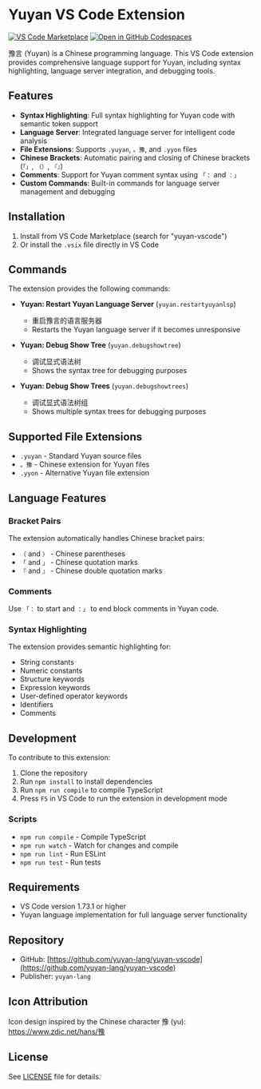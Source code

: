 # Yuyan VS Code Extension

[![VS Code Marketplace](https://img.shields.io/visual-studio-marketplace/v/yuyan-lang.yuyan-vscode.svg)](https://marketplace.visualstudio.com/items?itemName=yuyan-lang.yuyan-vscode)
[![Open in GitHub Codespaces](https://github.com/codespaces/badge.svg)](https://codespaces.new/yuyan-lang/yuyan-vscode)

豫言 (Yuyan) is a Chinese programming language. This VS Code extension provides comprehensive language support for Yuyan, including syntax highlighting, language server integration, and debugging tools.

## Features

- **Syntax Highlighting**: Full syntax highlighting for Yuyan code with semantic token support
- **Language Server**: Integrated language server for intelligent code analysis
- **File Extensions**: Supports `.yuyan`, `。豫`, and `.yyon` files
- **Chinese Brackets**: Automatic pairing and closing of Chinese brackets (`「」`, `（）`, `『』`)
- **Comments**: Support for Yuyan comment syntax using `「：` and `：」`
- **Custom Commands**: Built-in commands for language server management and debugging

## Installation

1. Install from VS Code Marketplace (search for "yuyan-vscode")
2. Or install the `.vsix` file directly in VS Code


## Commands

The extension provides the following commands:

- **Yuyan: Restart Yuyan Language Server** (`yuyan.restartyuyanlsp`)
  - 重启豫言的语言服务器
  - Restarts the Yuyan language server if it becomes unresponsive

- **Yuyan: Debug Show Tree** (`yuyan.debugshowtree`)
  - 调试显式语法树
  - Shows the syntax tree for debugging purposes

- **Yuyan: Debug Show Trees** (`yuyan.debugshowtrees`)
  - 调试显式语法树组
  - Shows multiple syntax trees for debugging purposes

## Supported File Extensions

- `.yuyan` - Standard Yuyan source files
- `。豫` - Chinese extension for Yuyan files
- `.yyon` - Alternative Yuyan file extension

## Language Features

### Bracket Pairs
The extension automatically handles Chinese bracket pairs:
- `（` and `）` - Chinese parentheses
- `「` and `」` - Chinese quotation marks
- `『` and `』` - Chinese double quotation marks

### Comments
Use `「：` to start and `：」` to end block comments in Yuyan code.

### Syntax Highlighting
The extension provides semantic highlighting for:
- String constants
- Numeric constants
- Structure keywords
- Expression keywords
- User-defined operator keywords
- Identifiers
- Comments

## Development

To contribute to this extension:

1. Clone the repository
2. Run `npm install` to install dependencies
3. Run `npm run compile` to compile TypeScript
4. Press `F5` in VS Code to run the extension in development mode

### Scripts

- `npm run compile` - Compile TypeScript
- `npm run watch` - Watch for changes and compile
- `npm run lint` - Run ESLint
- `npm run test` - Run tests

## Requirements

- VS Code version 1.73.1 or higher
- Yuyan language implementation for full language server functionality

## Repository

- GitHub: [https://github.com/yuyan-lang/yuyan-vscode](https://github.com/yuyan-lang/yuyan-vscode)
- Publisher: `yuyan-lang`

## Icon Attribution

Icon design inspired by the Chinese character 豫 (yu): https://www.zdic.net/hans/豫

## License

See [LICENSE](./LICENSE) file for details.